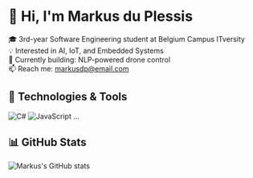 # 👋 Hi, I'm Markus du Plessis

🎓 3rd-year Software Engineering student at Belgium Campus ITversity  
💡 Interested in AI, IoT, and Embedded Systems  
🚀 Currently building: NLP-powered drone control  
📫 Reach me: markusdp@email.com

## 🔧 Technologies & Tools
![C#](https://img.shields.io/badge/-C%23-239120?logo=c-sharp&logoColor=white&style=flat)
![JavaScript](https://img.shields.io/badge/-JavaScript-F7DF1E?logo=javascript&logoColor=black&style=flat)
...

## 📊 GitHub Stats
![Markus's GitHub stats](https://github-readme-stats.vercel.app/api?username=markusdp&show_icons=true&theme=tokyonight)
